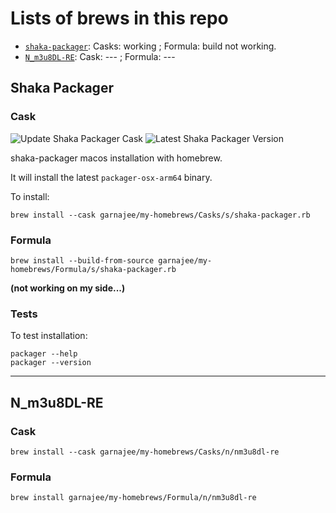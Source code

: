 # Lists of brews in this repo

- [`shaka-packager`](https://github.com/shaka-project/shaka-packager): Casks: working ; Formula: build not working.
- [`N_m3u8DL-RE`](https://github.com/nilaoda/N_m3u8DL-RE): Cask: --- ; Formula: ---

## Shaka Packager
### Cask

![Update Shaka Packager Cask](https://github.com/garnajee/homebrew-shaka-packager/actions/workflows/update-cask.yml/badge.svg)
![Latest Shaka Packager Version](https://img.shields.io/github/v/release/shaka-project/shaka-packager)

shaka-packager macos installation with homebrew.

It will install the latest `packager-osx-arm64` binary.

To install:

`brew install --cask garnajee/my-homebrews/Casks/s/shaka-packager.rb`

### Formula

`brew install --build-from-source garnajee/my-homebrews/Formula/s/shaka-packager.rb`

**(not working on my side...)**

### Tests

To test installation:

```
packager --help
packager --version
```

***

## N\_m3u8DL-RE
### Cask

`brew install --cask garnajee/my-homebrews/Casks/n/nm3u8dl-re`

### Formula

`brew install garnajee/my-homebrews/Formula/n/nm3u8dl-re`

